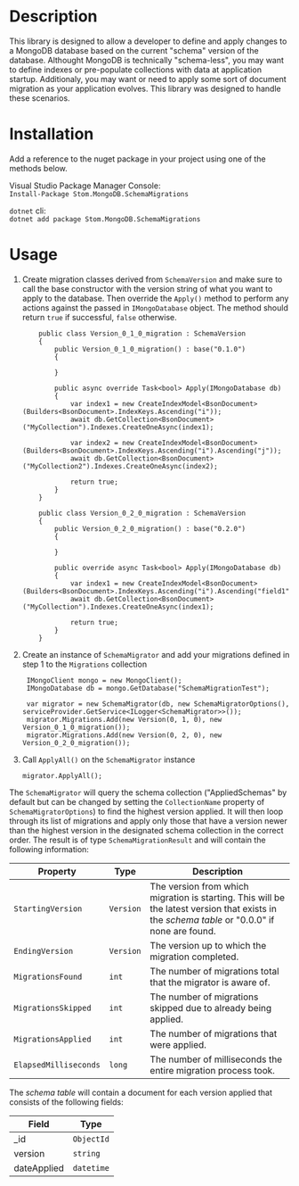 # Description

This library is designed to allow a developer to define and apply changes to a MongoDB database based on the current "schema" version of the database. Althought MongoDB is technically "schema-less", you may want to define indexes or pre-populate collections with data at application startup. Additionaly, you may want or need to apply some sort of document migration as your application evolves. This library was designed to handle these scenarios.

# Installation

Add a reference to the nuget package in your project using one of the methods below.

Visual Studio Package Manager Console:  
`Install-Package Stom.MongoDB.SchemaMigrations`

`dotnet` cli:  
`dotnet add package Stom.MongoDB.SchemaMigrations`

# Usage

1. Create migration classes derived from `SchemaVersion` and make sure to call the base constructor with the version string of what you want to apply to the database. Then override the `Apply()` method to perform any actions against the passed in `IMongoDatabase` object. The method should return `true` if successful, `false` otherwise.

    ```
        public class Version_0_1_0_migration : SchemaVersion
        {
            public Version_0_1_0_migration() : base("0.1.0")
            {

            }

            public async override Task<bool> Apply(IMongoDatabase db)
            {
                var index1 = new CreateIndexModel<BsonDocument>(Builders<BsonDocument>.IndexKeys.Ascending("i"));
                await db.GetCollection<BsonDocument>("MyCollection").Indexes.CreateOneAsync(index1);

                var index2 = new CreateIndexModel<BsonDocument>(Builders<BsonDocument>.IndexKeys.Ascending("i").Ascending("j"));
                await db.GetCollection<BsonDocument>("MyCollection2").Indexes.CreateOneAsync(index2);

                return true;
            }
        }
    ```
    ```
        public class Version_0_2_0_migration : SchemaVersion
        {
            public Version_0_2_0_migration() : base("0.2.0")
            {

            }

            public override async Task<bool> Apply(IMongoDatabase db)
            {
                var index1 = new CreateIndexModel<BsonDocument>(Builders<BsonDocument>.IndexKeys.Ascending("i").Ascending("field1"));
                await db.GetCollection<BsonDocument>("MyCollection").Indexes.CreateOneAsync(index1);

                return true;
            }
        }
    ```
2. Create an instance of `SchemaMigrator` and add your migrations defined in step 1 to the `Migrations` collection
   ``` 
    IMongoClient mongo = new MongoClient();
    IMongoDatabase db = mongo.GetDatabase("SchemaMigrationTest");
            
    var migrator = new SchemaMigrator(db, new SchemaMigratorOptions(), serviceProvider.GetService<ILogger<SchemaMigrator>>());
    migrator.Migrations.Add(new Version(0, 1, 0), new Version_0_1_0_migration());
    migrator.Migrations.Add(new Version(0, 2, 0), new Version_0_2_0_migration());
   ```
3. Call `ApplyAll()` on the `SchemaMigrator` instance
   ```
   migrator.ApplyAll();
   ```

The `SchemaMigrator` will query the schema collection ("AppliedSchemas" by default but can be changed by setting the `CollectionName` property of `SchemaMigratorOptions`) to find the highest version applied. It will then loop through its list of migrations and apply only those that have a version newer than the highest version in the designated schema collection in the correct order. The result is of type `SchemaMigrationResult` and will contain the following information:

| Property | Type | Description |
| -------- | ---- | ----------- |
| `StartingVersion` | `Version` | The version from which migration is starting. This will be the latest version that exists in the *schema table* or "0.0.0" if none are found. |
| `EndingVersion` | `Version` | The version up to which the migration completed. |
| `MigrationsFound` | `int` | The number of migrations total that the migrator is aware of. |
| `MigrationsSkipped` | `int` | The number of migrations skipped due to already being applied. |
| `MigrationsApplied` | `int` | The number of migrations that were applied. |
| `ElapsedMilliseconds` | `long` | The number of milliseconds the entire migration process took. |


The *schema table* will contain a document for each version applied that consists of the following fields:

| Field | Type |
| ----- | ---- |
| _id   | `ObjectId` |
| version | `string` |
| dateApplied | `datetime` |